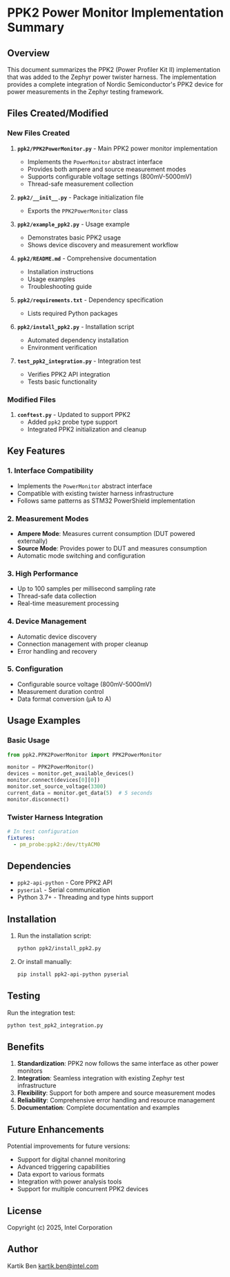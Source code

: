 # PPK2 Power Monitor Implementation Summary

## Overview

This document summarizes the PPK2 (Power Profiler Kit II) implementation that was added to the Zephyr power twister harness. The implementation provides a complete integration of Nordic Semiconductor's PPK2 device for power measurements in the Zephyr testing framework.

## Files Created/Modified

### New Files Created

1. **`ppk2/PPK2PowerMonitor.py`** - Main PPK2 power monitor implementation
   - Implements the `PowerMonitor` abstract interface
   - Provides both ampere and source measurement modes
   - Supports configurable voltage settings (800mV-5000mV)
   - Thread-safe measurement collection

2. **`ppk2/__init__.py`** - Package initialization file
   - Exports the `PPK2PowerMonitor` class

3. **`ppk2/example_ppk2.py`** - Usage example
   - Demonstrates basic PPK2 usage
   - Shows device discovery and measurement workflow

4. **`ppk2/README.md`** - Comprehensive documentation
   - Installation instructions
   - Usage examples
   - Troubleshooting guide

5. **`ppk2/requirements.txt`** - Dependency specification
   - Lists required Python packages

6. **`ppk2/install_ppk2.py`** - Installation script
   - Automated dependency installation
   - Environment verification

7. **`test_ppk2_integration.py`** - Integration test
   - Verifies PPK2 API integration
   - Tests basic functionality

### Modified Files

1. **`conftest.py`** - Updated to support PPK2
   - Added `ppk2` probe type support
   - Integrated PPK2 initialization and cleanup

## Key Features

### 1. Interface Compatibility
- Implements the `PowerMonitor` abstract interface
- Compatible with existing twister harness infrastructure
- Follows same patterns as STM32 PowerShield implementation

### 2. Measurement Modes
- **Ampere Mode**: Measures current consumption (DUT powered externally)
- **Source Mode**: Provides power to DUT and measures consumption
- Automatic mode switching and configuration

### 3. High Performance
- Up to 100 samples per millisecond sampling rate
- Thread-safe data collection
- Real-time measurement processing

### 4. Device Management
- Automatic device discovery
- Connection management with proper cleanup
- Error handling and recovery

### 5. Configuration
- Configurable source voltage (800mV-5000mV)
- Measurement duration control
- Data format conversion (μA to A)

## Usage Examples

### Basic Usage
```python
from ppk2.PPK2PowerMonitor import PPK2PowerMonitor

monitor = PPK2PowerMonitor()
devices = monitor.get_available_devices()
monitor.connect(devices[0][0])
monitor.set_source_voltage(3300)
current_data = monitor.get_data(5)  # 5 seconds
monitor.disconnect()
```

### Twister Harness Integration
```yaml
# In test configuration
fixtures:
  - pm_probe:ppk2:/dev/ttyACM0
```

## Dependencies

- `ppk2-api-python` - Core PPK2 API
- `pyserial` - Serial communication
- Python 3.7+ - Threading and type hints support

## Installation

1. Run the installation script:
   ```bash
   python ppk2/install_ppk2.py
   ```

2. Or install manually:
   ```bash
   pip install ppk2-api-python pyserial
   ```

## Testing

Run the integration test:
```bash
python test_ppk2_integration.py
```

## Benefits

1. **Standardization**: PPK2 now follows the same interface as other power monitors
2. **Integration**: Seamless integration with existing Zephyr test infrastructure
3. **Flexibility**: Support for both ampere and source measurement modes
4. **Reliability**: Comprehensive error handling and resource management
5. **Documentation**: Complete documentation and examples

## Future Enhancements

Potential improvements for future versions:
- Support for digital channel monitoring
- Advanced triggering capabilities
- Data export to various formats
- Integration with power analysis tools
- Support for multiple concurrent PPK2 devices

## License

Copyright (c) 2025, Intel Corporation

## Author

Kartik Ben <kartik.ben@intel.com>